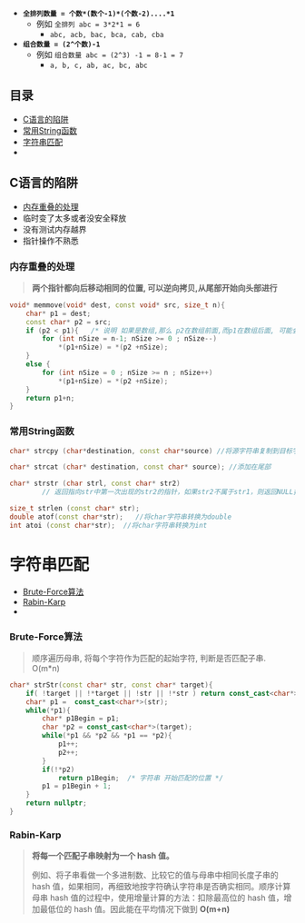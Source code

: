 

- **`全排列数量 = 个数*(数个-1)*(个数-2)....*1`**
    - 例如 `全排列 abc = 3*2*1 = 6`
        - `abc, acb, bac, bca, cab, cba`
- **`组合数量 = (2^个数)-1`**
    - 例如 `组合数量 abc = (2^3) -1 = 8-1 = 7`
        - `a, b, c, ab, ac, bc, abc`



## 目录

- [C语言的陷阱](#C语言的陷阱)
- [常用String函数](#常用String函数)
- [字符串匹配](#字符串匹配)
- 



## C语言的陷阱

- [内存重叠的处理](#内存重叠的处理)
- 临时变了太多或者没安全释放
- 没有测试内存越界
- 指针操作不熟悉

### 内存重叠的处理

> **两个指针都向后移动相同的位置, 可以逆向拷贝,从尾部开始向头部进行**

```c++
void* memmove(void* dest, const void* src, size_t n){
    char* p1 = dest;
	const char* p2 = src;
    if (p2 < p1){   /* 说明 如果是数组,那么 p2在数组前面,而p1在数组后面, 可能会出现覆盖 */
		for (int nSize = n-1; nSize >= 0 ; nSize--)
            *(p1+nSize) = *(p2 +nSize);
    }
    else {
        for (int nSize = 0 ; nSize >= n ; nSize++)
            *(p1+nSize) = *(p2 +nSize);
    }
    return p1+n;
}
```



### 常用String函数

```c++
char* strcpy (char*destination, const char*source) //将源字符串复制到目标字符串

char* strcat (char* destination, const char* source); //添加在尾部

char* strstr (char strl, const char* str2) 
        // 返回指向str中第一次出现的str2的指针，如果str2不属于str1，则返回NULL指针

size_t strlen (const char* str); 
double atof(const char*str);   //将char字符串转换为double
int atoi (const char*str);  //将char字符串转换为int
```





# 字符串匹配

- [Brute-Force算法](#Brute-Force算法)
- [Rabin-Karp](#Rabin-Karp)
- 





### Brute-Force算法

> 顺序遍历母串, 将每个字符作为匹配的起始字符, 判断是否匹配子串. O(m*n)

```c++
char* strStr(const char* str, const char* target){
    if( !target || !*target || !str || !*str ) return const_cast<char*>(str);
    char* p1 =  const_cast<char*>(str);
    while(*p1){
        char* p1Begin = p1;
        char *p2 = const_cast<char*>(target);
        while(*p1 && *p2 && *p1 == *p2){
            p1++;
            p2++;
        }
        if(!*p2)
            return p1Begin;  /* 字符串 开始匹配的位置 */
        p1 = p1Begin + 1;
    }
    return nullptr;
}
```

### Rabin-Karp

> **将每一个匹配子串映射为一个 hash 值。**
>
> 例如、将子串看做一个多进制数、比较它的值与母串中相同长度子串的 hash 值，如果相同，再细致地按字符确认字符串是否确实相同。顺序计算母串 hash 值的过程中，使用增量计算的方法：扣除最高位的 hash 值，增加最低位的 hash 值。因此能在平均情况下做到 **O(m+n)**

```c++

```

